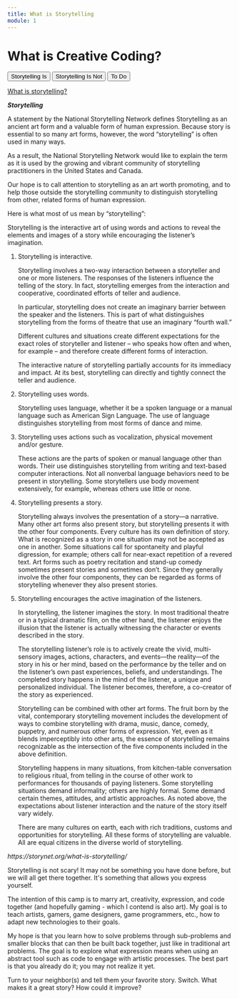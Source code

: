 ```yaml
---
title: What is Storytelling
module: 1
---
```


# What is Creative Coding?

<div class="tab">
  <button class="tablinks active" onclick="openTab(event, 'Is')">Storytelling Is</button>
  <button class="tablinks" onclick="openTab(event, 'IsNot')">Storytelling Is Not</button>
 <button class="tablinks" onclick="openTab(event, 'ToDo')">To Do</button>
</div>

<div id="Is" class="tabcontent" style="display:block">
<p><a href="youtu.be/sQn4_xs2EWw" data-lity>What is storytelling?</a></p>
<p><b><i>Storytelling</i></b></p>
<p>
A statement by the National Storytelling Network defines Storytelling as an ancient art form and a valuable form of human expression. Because story is essential to so many art forms, however, the word “storytelling” is often used in many ways.
</p>
<p>
As a result, the National Storytelling Network would like to explain the term as it is used by the growing and vibrant community of storytelling practitioners in the United States and Canada.
</p>
<p>

Our hope is to call attention to storytelling as an art worth promoting, and to help those outside the storytelling community to distinguish storytelling from other, related forms of human expression.
</p>
<p>

Here is what most of us mean by “storytelling”:
</p>
<p>

Storytelling is the interactive art of using words and actions to reveal the elements and images of a story while encouraging the listener’s imagination.
</p>
<p>
<ol>
<li>Storytelling is interactive.</li>

<p>

Storytelling involves a two-way interaction between a storyteller and one or more listeners. The responses of the listeners influence the telling of the story. In fact, storytelling emerges from the interaction and cooperative, coordinated efforts of teller and audience.
</p>
<p>

In particular, storytelling does not create an imaginary barrier between the speaker and the listeners. This is part of what distinguishes storytelling from the forms of theatre that use an imaginary “fourth wall.”
</p>
<p>

Different cultures and situations create different expectations for the exact roles of storyteller and listener – who speaks how often and when, for example – and therefore create different forms of interaction.
</p>
<p>

The interactive nature of storytelling partially accounts for its immediacy and impact. At its best, storytelling can directly and tightly connect the teller and audience.
</p>
<p>

<li>Storytelling uses words.</li>
</p>
<p>

Storytelling uses language, whether it be a spoken language or a manual language such as American Sign Language. The use of language distinguishes storytelling from most forms of dance and mime.
</p>
<p>

<li>Storytelling uses actions such as vocalization, physical movement and/or gesture.</li>
</p>
<p>

These actions are the parts of spoken or manual language other than words. Their use distinguishes storytelling from writing and text-based computer interactions. Not all nonverbal language behaviors need to be present in storytelling. Some storytellers use body movement extensively, for example, whereas others use little or none.
</p>
<p>

<li>Storytelling presents a story.</li>
</p>
<p>

Storytelling always involves the presentation of a story—a narrative. Many other art forms also present story, but storytelling presents it with the other four components. Every culture has its own definition of story. What is recognized as a story in one situation may not be accepted as one in another. Some situations call for spontaneity and playful digression, for example; others call for near-exact repetition of a revered text. Art forms such as poetry recitation and stand-up comedy sometimes present stories and sometimes don’t. Since they generally involve the other four components, they can be regarded as forms of storytelling whenever they also present stories.
</p>
<p>

<li>Storytelling encourages the active imagination of the listeners.</li>
</p>
<p>

In storytelling, the listener imagines the story. In most traditional theatre or in a typical dramatic film, on the other hand, the listener enjoys the illusion that the listener is actually witnessing the character or events described in the story.
</p>
<p>

The storytelling listener’s role is to actively create the vivid, multi-sensory images, actions, characters, and events—the reality—of the story in his or her mind, based on the performance by the teller and on the listener’s own past experiences, beliefs, and understandings. The completed story happens in the mind of the listener, a unique and personalized individual. The listener becomes, therefore, a co-creator of the story as experienced.
</p>
<p>

Storytelling can be combined with other art forms. The fruit born by the vital, contemporary storytelling movement includes the development of ways to combine storytelling with drama, music, dance, comedy, puppetry, and numerous other forms of expression. Yet, even as it blends imperceptibly into other arts, the essence of storytelling remains recognizable as the intersection of the five components included in the above definition.
</p>
<p>

Storytelling happens in many situations, from kitchen-table conversation to religious ritual, from telling in the course of other work to performances for thousands of paying listeners. Some storytelling situations demand informality; others are highly formal. Some demand certain themes, attitudes, and artistic approaches. As noted above, the expectations about listener interaction and the nature of the story itself vary widely.
</p>
<p>

There are many cultures on earth, each with rich traditions, customs and opportunities for storytelling. All these forms of storytelling are valuable. All are equal citizens in the diverse world of storytelling.
</p>
<p>

</ol>
<em>https://storynet.org/what-is-storytelling/</em>

</div>
<div id="IsNot" class="tabcontent">
<p>Storytelling is not scary! It may not be something you have done before, but we will all get there together. It's something that allows you express yourself. </p>

<p>The intention of this camp is to marry art, creativity, expression, and code together (and hopefully gaming - which I contend is also art). My goal is to teach artists, gamers, game designers, game programmers, etc., how to adapt new technologies to their goals.</p>

 <p>My hope is that you learn how to solve problems through sub-problems and smaller blocks that can then be built back together, just like in traditional art problems. The goal is to explore what expression means when using an abstract tool such as code to engage with artistic processes.  The best part is that you already do it; you may not realize it yet.</p>
</div>
<div id="ToDo" class="tabcontent">
Turn to your neighbor(s) and tell them your favorite story.  Switch.  What makes it a great story?  How could it improve?
</div>
